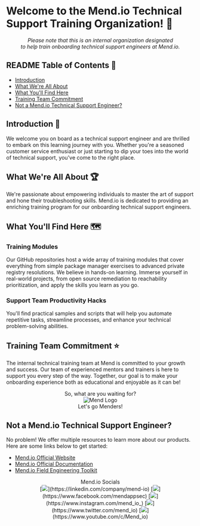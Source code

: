 # Welcome to the Mend.io Technical Support Training Organization! 🚀

<p align="center">
 <em>Please note that this is an internal organization designated 
  <br>
  to help train onboarding technical support engineers at Mend.io.</em>
</p>

## README Table of Contents 📑
- [Introduction](#introduction-)
- [What We're All About](#what-were-all-about-)
- [What You'll Find Here](#what-youll-find-here-%EF%B8%8F)
- [Training Team Commitment](#training-team-commitment-)
- [Not a Mend.io Technical Support Engineer?](#not-a-mend.io-technical-support-engineer-?)

## Introduction 👋
We welcome you on board as a technical support engineer and are thrilled to embark on this learning journey with you. Whether you're a seasoned customer service enthusiast or just starting to dip your toes into the world of technical support, you've come to the right place.

## What We're All About 🏆
We're passionate about empowering individuals to master the art of support and hone their troubleshooting skills. Mend.io is dedicated to providing an enriching training program for our onboarding technical support engineers.

## What You'll Find Here 🗺️

### Training Modules
Our GitHub repositories host a wide array of training modules that cover everything from simple package manager exercises to advanced private registry resolutions. We believe in hands-on learning. Immerse yourself in real-world projects, from open source remediation to reachability prioritization, and apply the skills you learn as you go.

### Support Team Productivity Hacks
You'll find practical samples and scripts that will help you automate repetitive tasks, streamline processes, and enhance your technical problem-solving abilities.

## Training Team Commitment ⭐
The internal technical training team at Mend is committed to your growth and success. Our team of experienced mentors and trainers is here to support you every step of the way. Together, our goal is to make your onboarding  experience both as educational and enjoyable as it can be!
 
<p align="center">
 So, what are you waiting for?
 <br>
 <img src="https://github.com/Mend-Support-Training/.github/assets/90346290/382082e2-7e09-4b0a-a84c-344f9bcd0aad" alt="Mend Logo">
 <br>
 Let's go Menders!
</p>

## Not a Mend.io Technical Support Engineer?
No problem! We offer multiple resources to learn more about our products. Here are some links below to get started:
- [Mend.io Official Website](https://www.mend.io/)
- [Mend.io Official Documentation](https://docs.mend.io/)
- [Mend.io Field Engineering Toolkit](https://github.com/mend-toolkit)
<p align="center">
 Mend.io Socials
 <br>
 [<img src="https://github.com/gauravghongde/social-icons/blob/master/PNG/Color/LinkedIN.png">](https://linkedin.com/company/mend-io)
 [<img src="https://github.com/gauravghongde/social-icons/blob/master/PNG/Color/Facebook.png">](https://www.facebook.com/mendappsec)
 [<img src="https://github.com/gauravghongde/social-icons/blob/master/PNG/Color/Instagram.png">](https://www.instagram.com/mend_io_)
 [<img src="https://github.com/gauravghongde/social-icons/blob/master/PNG/Color/Twitter.png">](https://www.twitter.com/mend_io)
 [<img src="https://github.com/gauravghongde/social-icons/blob/master/PNG/Color/Youtube.png">](https://www.youtube.com/c/Mend_io)
 </p>
 
